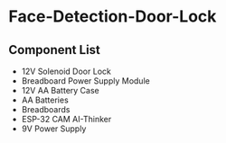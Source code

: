 # Face-Detection-Door-Lock

## Component List

* 12V Solenoid Door Lock
* Breadboard Power Supply Module
* 12V AA Battery Case
* AA Batteries
* Breadboards
* ESP-32 CAM AI-Thinker
* 9V Power Supply

